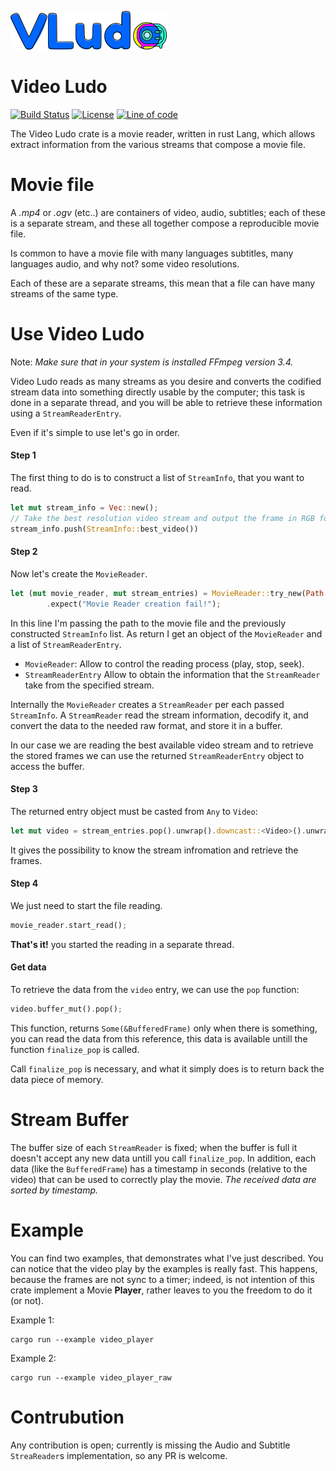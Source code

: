 [![Video Ludo logo](/logo.png)](https://github.com/AndreaCatania/video_ludo)

# Video Ludo

[![Build Status]](https://travis-ci.org/AndreaCatania/video_ludo) [![License]](https://github.com/AndreaCatania/video_ludo/blob/master/LICENSE) [![Line of code]](https://github.com/AndreaCatania/video_ludo/pulse)

[Build Status]: https://travis-ci.org/AndreaCatania/video_ludo.svg?branch=master
[License]: https://img.shields.io/badge/License-MIT-green.svg
[Line of code]: https://tokei.rs/b1/github/andreacatania/video_ludo?category=code

The Video Ludo crate is a movie reader, written in rust Lang, which allows extract
information from the various streams that compose a movie file.

# Movie file
A _.mp4_ or _.ogv_ (etc..) are containers of video, audio, subtitles;
each of these is a separate stream, and these all together compose a reproducible movie file.

Is common to have a movie file with many languages subtitles, many languages audio,
and why not? some video resolutions.

Each of these are a separate streams, this mean that a file can have many streams
of the same type.

# Use Video Ludo
Note: *Make sure that in your system is installed FFmpeg version 3.4.*

Video Ludo reads as many streams as you desire and converts the codified stream data into something
directly usable by the computer; this task is done in a separate thread, and you
will be able to retrieve these information using a `StreamReaderEntry`.

Even if it's simple to use let's go in order.

#### Step 1
The first thing to do is to construct
a list of `StreamInfo`, that you want to read.

```rust
let mut stream_info = Vec::new();
// Take the best resolution video stream and output the frame in RGB format (u8u8u8).
stream_info.push(StreamInfo::best_video())
```

#### Step 2
Now let's create the `MovieReader`.

```rust
let (mut movie_reader, mut stream_entries) = MovieReader::try_new(Path::new("resources/Ettore.ogv"), stream_info)
        .expect("Movie Reader creation fail!");
```

In this line I'm passing the path to the movie file and the previously constructed
`StreamInfo` list. As return I get an object of the `MovieReader` and a list of
`StreamReaderEntry`.

- `MovieReader`: Allow to control the reading process (play, stop, seek).
- `StreamReaderEntry` Allow to obtain the information that the `StreamReader` take from the specified stream.

Internally the `MovieReader` creates a `StreamReader` per each passed `StreamInfo`.
A `StreamReader` read the stream information, decodify it, and convert the data
to the needed raw format, and store it in a buffer.

In our case we are reading the best available video stream and to retrieve the
stored frames we can use the returned `StreamReaderEntry` object to access the buffer.

#### Step 3
The returned entry object must be casted from `Any` to `Video`:
```rust
let mut video = stream_entries.pop().unwrap().downcast::<Video>().unwrap();
```
It gives the possibility to know the stream infromation and retrieve the frames.

#### Step 4
We just need to start the file reading.
```rust
movie_reader.start_read();
```

**That's it!** you started the reading in a separate thread.

#### Get data
To retrieve the data from the `video` entry, we can use the `pop` function:
```rust
video.buffer_mut().pop();
```

This function, returns `Some(&BufferedFrame)` only when there is something, you can
read the data from this reference, this data is available untill the function
`finalize_pop` is called.

Call `finalize_pop` is necessary, and what it simply does is to return back the data
piece of memory.

# Stream Buffer
The buffer size of each `StreamReader` is fixed; when the buffer is full it doesn't
accept any new data untill you call `finalize_pop`.
In addition, each data (like the `BufferedFrame`) has a timestamp in seconds
(relative to the video) that can be used to correctly play the movie.
_The received data are sorted by timestamp._

# Example
You can find two examples, that demonstrates what I've just described.
You can notice that the video play by the examples is really fast.
This happens, because the frames are not sync to a timer; indeed, is not intention of
this crate implement a Movie **Player**, rather leaves to you the freedom to do it
(or not).

Example 1:
```
cargo run --example video_player
```

Example 2:
```
cargo run --example video_player_raw
```

# Contrubution
Any contribution is open; currently is missing the Audio and Subtitle `StreaReader`s
implementation, so any PR is welcome.